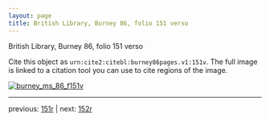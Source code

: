 ```yaml
---
layout: page
title: British Library, Burney 86, folio 151 verso
---
```


British Library, Burney 86, folio 151 verso

Cite this object as `urn:cite2:citebl:burney86pages.v1:151v`.  The full image is linked to a citation tool you can use to cite regions of the image.

[![burney_ms_86_f151v](http://www.homermultitext.org/iipsrv?IIIF=/project/homer/pyramidal/deepzoom/citebl/burney86imgs/v1/burney_ms_86_f151v.tif/full/800,/0/default.jpg)](http://www.homermultitext.org/ict2/?urn=urn:cite2:citebl:burney86imgs.v1:burney_ms_86_f151v) 

---

previous:  [151r](../151r/) | next: [152r](../152r/)